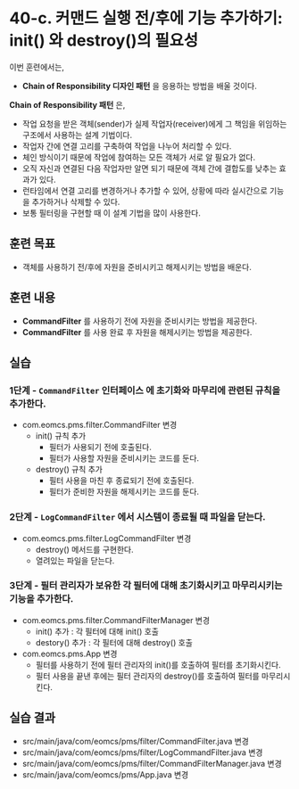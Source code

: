 # 40-c. 커맨드 실행 전/후에 기능 추가하기: init() 와 destroy()의 필요성

이번 훈련에서는,
- **Chain of Responsibility 디자인 패턴** 을 응용하는 방법을 배울 것이다.

**Chain of Responsibility 패턴** 은,
- 작업 요청을 받은 객체(sender)가 실제 작업자(receiver)에게 그 책임을 위임하는 구조에서 사용하는 설계 기법이다.
- 작업자 간에 연결 고리를 구축하여 작업을 나누어 처리할 수 있다.
- 체인 방식이기 때문에 작업에 참여하는 모든 객체가 서로 알 필요가 없다.
- 오직 자신과 연결된 다음 작업자만 알면 되기 때문에 객체 간에 결합도를 낮추는 효과가 있다.
- 런타임에서 연결 고리를 변경하거나 추가할 수 있어, 상황에 따라 실시간으로 기능을 추가하거나 삭제할 수 있다.
- 보통 필터링을 구현할 때 이 설계 기법을 많이 사용한다.

## 훈련 목표
- 객체를 사용하기 전/후에 자원을 준비시키고 해제시키는 방법을 배운다.

## 훈련 내용
- **CommandFilter** 를 사용하기 전에 자원을 준비시키는 방법을 제공한다.
- **CommandFilter** 를 사용 완료 후 자원을 해제시키는 방법을 제공한다.

## 실습

### 1단계 - `CommandFilter` 인터페이스 에 초기화와 마무리에 관련된 규칙을 추가한다.

- com.eomcs.pms.filter.CommandFilter 변경
  - init() 규칙 추가
    - 필터가 사용되기 전에 호출된다.
    - 필터가 사용할 자원을 준비시키는 코드를 둔다.
  - destroy() 규칙 추가
    - 필터 사용을 마친 후 종료되기 전에 호출된다.
    - 필터가 준비한 자원을 해제시키는 코드를 둔다.


### 2단계 - `LogCommandFilter` 에서 시스템이 종료될 때 파일을 닫는다.

- com.eomcs.pms.filter.LogCommandFilter 변경
  - destroy() 메서드를 구현한다.
  - 열려있는 파일을 닫는다.

### 3단계 - 필터 관리자가 보유한 각 필터에 대해 초기화시키고 마무리시키는 기능을 추가한다.

- com.eomcs.pms.filter.CommandFilterManager 변경
  - init() 추가 : 각 필터에 대해 init() 호출
  - destory() 추가 : 각 필터에 대해 destroy() 호출
- com.eomcs.pms.App 변경
  - 필터를 사용하기 전에 필터 관리자의 init()를 호출하여 필터를 초기화시킨다.
  - 필터 사용을 끝낸 후에는 필터 관리자의 destroy()를 호출하여 필터를 마무리시킨다.



## 실습 결과
- src/main/java/com/eomcs/pms/filter/CommandFilter.java 변경
- src/main/java/com/eomcs/pms/filter/LogCommandFilter.java 변경
- src/main/java/com/eomcs/pms/filter/CommandFilterManager.java 변경
- src/main/java/com/eomcs/pms/App.java 변경